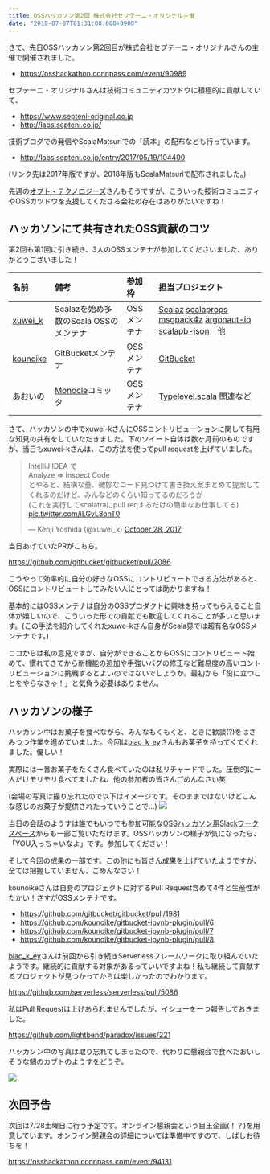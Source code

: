 ```yaml
---
title: OSSハッカソン第2回 株式会社セプテーニ・オリジナル主催
date: "2018-07-07T01:31:00.000+0900"
---
```


さて、先日OSSハッカソン第2回目が株式会社セプテーニ・オリジナルさんの主催で開催されました。

- https://osshackathon.connpass.com/event/90989

セプテーニ・オリジナルさんは技術コミュニティカツドウに積極的に貢献していて、

- https://www.septeni-original.co.jp
- http://labs.septeni.co.jp/

技術ブログでの発信やScalaMatsuriでの「読本」の配布なども行っています。

- http://labs.septeni.co.jp/entry/2017/05/19/104400

(リンク先は2017年版ですが、2018年版もScalaMatsuriで配布されました。)

先週の[オプト・テクノロジーズ](https://opt-technologies.jp/)さんもそうですが、こういった技術コミュニティやOSSカツドウを支援してくださる会社の存在はありがたいですね！

## ハッカソンにて共有されたOSS貢献のコツ

第2回も第1回に引き続き、3人のOSSメンテナが参加してくださいました、ありがとうございました！

| 名前 | 備考 | 参加枠 | 担当プロジェクト | 
|:------------ |:------------|:------------|:------------|
| [xuwei_k](https://twitter.com/xuwei_k)| Scalazを始め多数のScala OSSのメンテナ | OSSメンテナ |  [Scalaz](https://github.com/scalaz/scalaz) [scalaprops](https://github.com/scalaprops)  [msgpack4z](https://github.com/msgpack4z)  [argonaut-io](https://github.com/argonaut-io) [scalapb-json](https://github.com/scalapb-json)　他 | 
| [kounoike](https://twitter.com/ko_noike)| GitBucketメンテナ | OSSメンテナ | [GitBucket](https://github.com/gitbucket/gitbucket) | 
| [あおいの](https://twitter.com/aoiroaoino)| [Monocle](http://julien-truffaut.github.io/Monocle/)コミッタ | OSSメンテナ | [Typelevel.scala 関連など](https://typelevel.org/)  |

さて、ハッカソンの中でxuwei-kさんにOSSコントリビューションに関して有用な知見の共有をしていただきました。下のツイート自体は数ヶ月前のものですが、当日もxuwei-kさんは、この方法を使ってpull requestを上げていました。

<blockquote class="twitter-tweet"><p lang="ja" dir="ltr">IntelliJ IDEA で<br>Analyze =&gt; Inspect Code<br>とやると、結構な量、微妙なコード見つけて書き換え案まとめて提案してくれるのだけど、みんなどのくらい知ってるのだろうか<br>(これを実行してscalatraにpull reqするだけの簡単なお仕事してる) <a href="https://t.co/iLGvL8onT0">pic.twitter.com/iLGvL8onT0</a></p>&mdash; Kenji Yoshida (@xuwei_k) <a href="https://twitter.com/xuwei_k/status/924121055236517888?ref_src=twsrc%5Etfw">October 28, 2017</a></blockquote> 

当日あげていたPRがこちら。

https://github.com/gitbucket/gitbucket/pull/2086

こうやって効率的に自分の好きなOSSにコントリビュートできる方法があると、OSSにコントリビュートしてみたい人にとっては助かりますね！

基本的にはOSSメンテナは自分のOSSプロダクトに興味を持ってもらえること自体が嬉しいので、こういった形での貢献でも歓迎してくれることが多いと思います。(この手法を紹介してくれたxuwe-kさん自身がScala界では超有名なOSSメンテナです。)

ココからは私の意見ですが、自分ができることからOSSにコントリビュート始めて、慣れてきてから新機能の追加や手強いバグの修正など難易度の高いコントリビューションに挑戦するとよいのではないでしょうか。最初から「役に立つことをやらなきゃ！」と気負う必要はありません。

## ハッカソンの様子

ハッカソン中はお菓子を食べながら、みんなもくもくと、ときに歓談(?)をはさみつつ作業を進めていました。今回は[blac_k_ey](https://twitter.com/blac_k_ey)さんもお菓子を持ってくてくれました。優しい！

実際には一番お菓子をたくさん食べていたのは私リチャードでした。圧倒的に一人だけモリモリ食べてましたね、他の参加者の皆さんごめんなさい笑

(会場の写真は撮り忘れたので以下はイメージです。そのままではないけどこんな感じのお菓子が提供されたっていうことで…)
![](/images/20180707/20180707220024.png)

当日の会話のようすは誰でもいつでも参加可能な[OSSハッカソン用Slackワークスペース](https://join.slack.com/t/osshackathon/shared_invite/enQtMzYwMTIxODQ1Mzk1LWY0Mjk4YWI3MDY4NTQ4NTI3MGQ2M2I3ZTgzY2QzOGRjOTg5YTFlYWU1MGU3MTRmODFkM2IyZGQxNGZlNzlkOTM)からも一部ご覧いただけます。OSSハッカソンの様子が気になったら、「YOU入っちゃいなよ」です。参加してください！

そして今回の成果の一部です。この他にも皆さん成果を上げていたようですが、全ては把握していません、ごめんなさい！

kounoikeさんは自身のプロジェクトに対するPull Request含めて4件と生産性がたかい！さすがOSSメンテナです。

- https://github.com/gitbucket/gitbucket/pull/1981
- https://github.com/kounoike/gitbucket-ipynb-plugin/pull/6
- https://github.com/kounoike/gitbucket-ipynb-plugin/pull/7
- https://github.com/kounoike/gitbucket-ipynb-plugin/pull/8

[blac_k_ey](https://twitter.com/blac_k_ey)さんは前回から引き続きServerlessフレームワークに取り組んでいたようです。継続的に貢献する対象があるっていいですよね！私も継続して貢献するプロジェクトが見つかってからは楽しかったのでわかります。

https://github.com/serverless/serverless/pull/5086

私はPull Requestは上げあられませんでしたが、イシューを一つ報告しておきました。

https://github.com/lightbend/paradox/issues/221

ハッカソン中の写真は取り忘れてしまったので、代わりに懇親会で食べたおいしそうな鯛のカブトのようすをどうぞ。

![](/images/20180707/20180707220428.jpg)

## 次回予告

次回は7/28土曜日に行う予定です。オンライン懇親会という目玉企画(！？)を用意しています。オンライン懇親会の詳細については準備中ですので、しばしお待ちを！

https://osshackathon.connpass.com/event/94131

